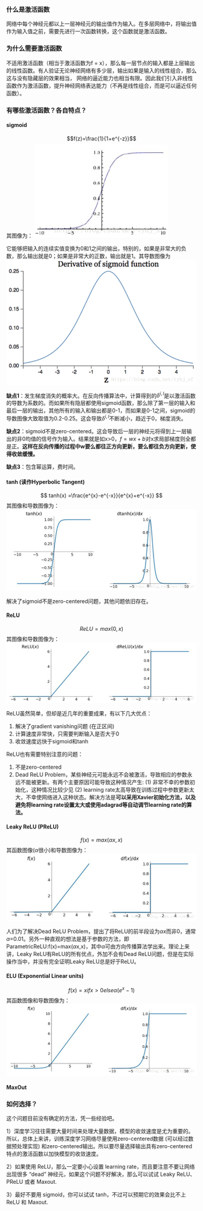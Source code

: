### 什么是激活函数
网络中每个神经元都以上一层神经元的输出值作为输入。在多层网络中，将输出值作为输入值之前，需要先进行一次函数转换，这个函数就是激活函数。

### 为什么需要激活函数
不适用激活函数（相当于激活函数为f = x），那么每一层节点的输入都是上层输出的线性函数。有人验证无论神经网络有多少层，输出如果是输入的线性组合，那么这与没有隐藏层的效果相当，
网络的逼近能力也相当有限。因此我们引入非线性函数作为激活函数，提升神经网络表达能力（不再是线性组合，而是可以逼近任何函数）。

### 有哪些激活函数？各自特点？
#### sigmoid
$$f(z)=\frac{1}{1+e^{-z}}$$
其图像为：
![image](https://raw.githubusercontent.com/CPS-zhangX/PhD-Study/master/images/sigmoid.png)

它能够把输入的连续实值变换为0和1之间的输出，特别的，如果是非常大的负数，那么输出就是0；如果是非常大的正数，输出就是1。其导数图像为
![image](https://raw.githubusercontent.com/CPS-zhangX/PhD-Study/master/images/derivativesigmoid.png)

**缺点1**：发生梯度消失的概率大。在反向传播算法中，计算得到的$\delta ^{i,l}$是以激活函数的导数为系数的。而如果所有隐层都使用sigmoid函数，那么除了第一层的输入和最后一层的输出，其他所有的输入和输出都是0-1，而如果是0-1之间，sigmoid的导数图像大致取值为0.2-0.25。这会导致$\delta ^{i,l}$不断减小，趋近于0，梯度消失。

**缺点2**：sigmoid不是zero-centered。这会导致后一层的神经元将得到上一层输出的非0均值的信号作为输入。结果就是如x>0，$f = wx+b$对x求局部梯度则全都是正。**这样在反向传播的过程中w要么都往正方向更新，要么都往负方向更新，使得收敛缓慢。**

**缺点3**：包含幂运算，费时间。

#### tanh (读作Hyperbolic Tangent)
$$ tanh(x) =\frac{e^{x}-e^{-x}}{e^{x}+e^{-x}} $$
其图像和导数图像为：
![image](https://raw.githubusercontent.com/CPS-zhangX/PhD-Study/master/images/tanh.png)

解决了sigmoid不是zero-centered问题，其他问题依旧存在。

#### ReLU
$$ ReLU = max(0,x)$$
其图像和导数图像为：
![image](https://raw.githubusercontent.com/CPS-zhangX/PhD-Study/master/images/relu.png)

ReLU虽然简单，但却是近几年的重要成果，有以下几大优点：

1. 解决了gradient vanishing问题 (在正区间)
2. 计算速度非常快，只需要判断输入是否大于0
3. 收敛速度远快于sigmoid和tanh

ReLU也有需要特别注意的问题：

1. 不是zero-centered
2. Dead ReLU Problem，某些神经元可能永远不会被激活，导致相应的参数永远不能被更新。有两个主要原因可能导致这种情况产生: (1) 非常不幸的参数初始化，这种情况比较少见 (2) learning rate太高导致在训练过程中参数更新太大，不幸使网络进入这种状态。解决方法是**可以采用Xavier初始化方法，以及避免将learning rate设置太大或使用adagrad等自动调节learning rate的算法。**


#### Leaky ReLU (PReLU)
$$ f(x)=max(\alpha x, x) $$
其函数图像($\alpha$很小)和导数图像为：
![image](https://raw.githubusercontent.com/CPS-zhangX/PhD-Study/master/images/prelu.png)

人们为了解决Dead ReLU Problem，提出了将ReLU的前半段设为$\alpha x$而非0，通常$\alpha$=0.01。另外一种直观的想法是基于参数的方法，即ParametricReLU:f(x)=max($\alpha$x,x)，其中$\alpha$可由方向传播算法学出来。理论上来讲，Leaky ReLU有ReLU的所有优点，外加不会有Dead ReLU问题，但是在实际操作当中，并没有完全证明Leaky ReLU总是好于ReLU。

#### ELU (Exponential Linear units)
$$ f(x) = x if x>0 else \alpha (e^x-1) $$
其函数图像和导数图像为：
![image](https://raw.githubusercontent.com/CPS-zhangX/PhD-Study/master/images/elu.png)
#### MaxOut

### 如何选择？
这个问题目前没有确定的方法，凭一些经验吧。

1）深度学习往往需要大量时间来处理大量数据，模型的收敛速度是尤为重要的。所以，总体上来讲，训练深度学习网络尽量使用zero-centered数据 (可以经过数据预处理实现) 和zero-centered输出。所以要尽量选择输出具有zero-centered特点的激活函数以加快模型的收敛速度。

2）如果使用 ReLU，那么一定要小心设置 learning rate，而且要注意不要让网络出现很多 “dead” 神经元，如果这个问题不好解决，那么可以试试 Leaky ReLU、PReLU 或者 Maxout.

3）最好不要用 sigmoid，你可以试试 tanh，不过可以预期它的效果会比不上 ReLU 和 Maxout.
